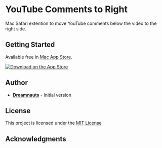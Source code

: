 # YouTube Comments to Right

Mac Safari extention to move YouTube comments below the video to the right side.

## Getting Started

Available free in [Mac App Store](https://apps.apple.com/us/app/youtube-comments-to-right/id6743141528).

[![Download on the App Store](https://upload.wikimedia.org/wikipedia/commons/thumb/3/3c/Download_on_the_App_Store_Badge.svg/135px-Download_on_the_App_Store_Badge.svg.png)](https://apps.apple.com/us/app/youtube-comments-to-right/id6743141528)

## Author

- [**Dreamnauts**](https://github.com/dreamnauts) - Initial version

## License

This project is licensed under the [MIT License](./LICENSE)

## Acknowledgments

